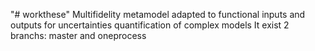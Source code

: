 "# workthese" 
Multifidelity metamodel adapted to functional inputs and outputs for uncertainties quantification of complex models
It exist 2 branchs: master and oneprocess
